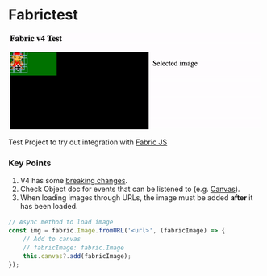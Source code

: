 # Fabrictest

<img src="https://raw.githubusercontent.com/Thisura98/fabricjs_angular_test/main/res/output.gif"/>

Test Project to try out integration with [Fabric JS](http://fabricjs.com/)

### Key Points

1. V4 has some [breaking changes](http://fabricjs.com/v4-breaking-changes).
2. Check Object doc for events that can be listened to (e.g. [Canvas](http://fabricjs.com/docs/fabric.Canvas.html)).
3. When loading images through URLs, the image must be added __after__ it has been loaded.

```ts
// Async method to load image
const img = fabric.Image.fromURL('<url>', (fabricImage) => {
    // Add to canvas
    // fabricImage: fabric.Image
    this.canvas?.add(fabricImage);
});
```